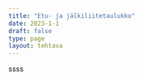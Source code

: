 ```yaml
---
title: "Etu- ja jälkiliitetaulukko"
date: 2023-1-1
draft: false
type: page
layout: tehtava
---
```

ssss